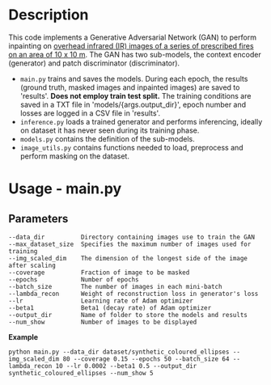 # Description
This code implements a Generative Adversarial Network (GAN) to perform inpainting on [overhead infrared (IR) images of a series of prescribed fires on an area of 10 x 10 m](https://www.fs.usda.gov/rds/archive/catalog/RDS-2022-0076). The GAN has two sub-models, the context encoder (generator) and patch discriminator (discriminator).

- `main.py` trains and saves the models. During each epoch, the results (ground truth, masked images and inpainted images) are saved to 'results'. **Does not employ train test split.** The training conditions are saved in a TXT file in 'models/{args.output_dir}', epoch number and losses are logged in a CSV file in 'results'.
- `inference.py` loads a trained generator and performs inferencing, ideally on dataset it has never seen during its training phase.
- `models.py` contains the definition of the sub-models.
- `image_utils.py` contains functions needed to load, preprocess and perform masking on the dataset.

# Usage - main.py
## Parameters
```
--data_dir          Directory containing images use to train the GAN
--max_dataset_size  Specifies the maximum number of images used for training
--img_scaled_dim    The dimension of the longest side of the image after scaling
--coverage          Fraction of image to be masked
--epochs            Number of epochs
--batch_size        The number of images in each mini-batch
--lambda_recon      Weight of reconstruction loss in generator's loss
--lr                Learning rate of Adam optimizer
--beta1             Beta1 (decay rate) of Adam optimizer
--output_dir        Name of folder to store the models and results
--num_show          Number of images to be displayed
```

**Example**
```
python main.py --data_dir dataset/synthetic_coloured_ellipses --img_scaled_dim 80 --coverage 0.15 --epochs 50 --batch_size 64 --lambda_recon 10 --lr 0.0002 --beta1 0.5 --output_dir synthetic_coloured_ellipses --num_show 5
```